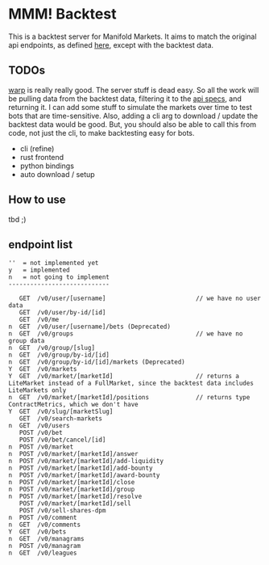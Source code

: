 # MMM! Backtest

This is a backtest server for Manifold Markets. It aims to match the original api endpoints, as defined [here](https://docs.manifold.markets/api), except with the backtest data.

## TODOs

[warp](https://docs.rs/warp/latest/warp/) is really really good. The server stuff is dead easy. So all the work will be pulling data from the backtest data, filtering it to the [api specs](https://docs.manifold.markets/api), and returning it. I can add some stuff to simulate the markets over time to test bots that are time-sensitive. Also, adding a cli arg to download / update the backtest data would be good. But, you should also be able to call this from code, not just the cli, to make backtesting easy for bots.

- cli (refine)
- rust frontend
- python bindings
- auto download / setup

## How to use

tbd ;)

## endpoint list

```
''  = not implemented yet
y   = implemented
n   = not going to implement
----------------------------

   GET  /v0/user/[username]                         // we have no user data
   GET  /v0/user/by-id/[id]
   GET  /v0/me
n  GET  /v0/user/[username]/bets (Deprecated)
n  GET  /v0/groups                                  // we have no group data
n  GET  /v0/group/[slug]
n  GET  /v0/group/by-id/[id]
n  GET  /v0/group/by-id/[id]/markets (Deprecated)
Y  GET  /v0/markets
Y  GET  /v0/market/[marketId]                       // returns a LiteMarket instead of a FullMarket, since the backtest data includes LiteMarkets only
n  GET  /v0/market/[marketId]/positions             // returns type ContractMetrics, which we don't have
Y  GET  /v0/slug/[marketSlug]
   GET  /v0/search-markets
n  GET  /v0/users
   POST /v0/bet
   POST /v0/bet/cancel/[id]
n  POST /v0/market
n  POST /v0/market/[marketId]/answer
n  POST /v0/market/[marketId]/add-liquidity
n  POST /v0/market/[marketId]/add-bounty
n  POST /v0/market/[marketId]/award-bounty
n  POST /v0/market/[marketId]/close
n  POST /v0/market/[marketId]/group
n  POST /v0/market/[marketId]/resolve
   POST /v0/market/[marketId]/sell
   POST /v0/sell-shares-dpm
n  POST /v0/comment
n  GET  /v0/comments
Y  GET  /v0/bets
n  GET  /v0/managrams
n  POST /v0/managram
n  GET  /v0/leagues
```
